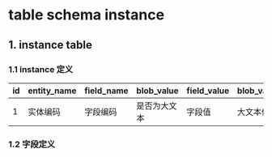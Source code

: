 # table schema instance

## 1. instance table

### 1.1 instance 定义

| id  | entity_name | field_name | blob_value | field_value | blob_value | index_field_n | editable | deleted | create_time | update_time |
|-----|-------------|------------|------------|------------|------------|---------------|----------|---------|-------------|-------------|
| 1   | 实体编码     | 字段编码     | 是否为大文本 | 字段值      | 大文本值    | 索引字段       | 是否可编辑 | 是否删除  | 创建时间     | 更新时间      |

### 1.2 字段定义



